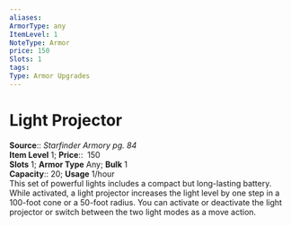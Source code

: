 ```yaml
---
aliases: 
ArmorType: any
ItemLevel: 1
NoteType: Armor
price: 150
Slots: 1
tags: 
Type: Armor Upgrades
---
```


# Light Projector

**Source**:: _Starfinder Armory pg. 84_  
**Item Level** 1;
**Price**::  150  
**Slots** 1; **Armor Type** Any; **Bulk** 1  
**Capacity**:: 20; **Usage** 1/hour  
This set of powerful lights includes a compact but long-lasting battery. While activated, a light projector increases the light level by one step in a 100-foot cone or a 50-foot radius. You can activate or deactivate the light projector or switch between the two light modes as a move action.
